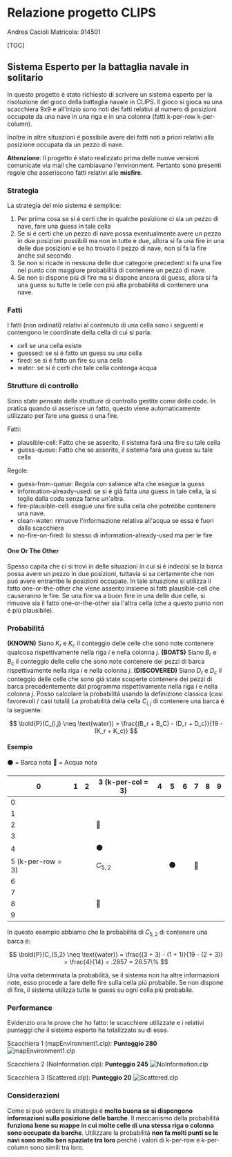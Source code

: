 # Relazione progetto CLIPS

Andrea Cacioli
Matricola: 914501

[TOC]

## Sistema Esperto per la battaglia navale in solitario

In questo progetto é stato richiesto di scrivere un sistema esperto per la risoluzione del gioco della battaglia navale in CLIPS.
Il gioco si gioca su una scacchiera 9x9 e all'inizio sono noti dei fatti relativi al numero di posizioni occupate da una nave in una riga e in una colonna (fatti k-per-row k-per-column).

Inoltre in altre situazioni é possibile avere dei fatti noti a priori relativi alla posizione occupata da un pezzo di nave.

**Attenzione**: Il progetto é stato realizzato prima delle nuove versioni comunicate via mail che cambiavano l'environment. Pertanto sono presenti regole che asseriscono fatti relativi alle **misfire**.

### Strategia

La strategia del mio sistema é semplice:

1. Per prima cosa se si é certi che in qualche posizione ci sia un pezzo di nave, fare una guess in tale cella
2. Se si é certi che un pezzo di nave possa eventualmente avere un pezzo in due posizioni possibili ma non in tutte e due, allora si fa una fire in una delle due posizioni e se ho trovato il pezzo di nave, non si fa la fire anche sul secondo.
3. Se non si ricade in nessuna delle due categorie precedenti si fa una fire nel punto con maggiore probabilitá di contenere un pezzo di nave.
4. Se non si dispone piú di fire ma si dispone ancora di guess, allora si fa una guess su tutte le celle con piú alta probabilitá di contenere una nave.

### Fatti

I fatti (non ordinati) relativi al contenuto di una cella sono i seguenti e contengono le coordinate della cella di cui si parla:

- cell se una cella esiste
- guessed: se si é fatto un guess su una cella
- fired: se si é fatto un fire su una cella
- water: se si é certi che tale cella contenga acqua

### Strutture di controllo

Sono state pensate delle strutture di controllo gestite come delle code. In pratica quando si asserisce un fatto, questo viene automaticamente utilizzato per fare una guess o una fire.

Fatti:

- plausible-cell: Fatto che se asserito, il sistema fará una fire su tale cella
- guess-queue: Fatto che se asserito, il sistema fará una guess su tale cella
  
Regole:

- guess-from-queue: Regola con salience alta che esegue la guess
- information-already-used: se si é giá fatta una guess in tale cella, la si toglie dalla coda senza farne un'altra.
- fire-plausible-cell: esegue una fire sulla cella che potrebbe contenere una nave.
- clean-water: rimuove l'informazione relativa all'acqua se essa é fuori dalla scacchiera
- no-fire-on-fired: lo stesso di information-already-used ma per le fire

#### One Or The Other

Spesso capita che ci si trovi in delle situazioni in cui si é indecisi se la barca possa avere un pezzo in due posizioni, tuttavia si sa certamente che non puó avere entrambe le posizioni occupate.
In tale situazione si utilizza il fatto one-or-the-other che viene asserito insieme ai fatti plausible-cell che causeranno le fire.
Se una fire va a buon fine in una delle due celle, si rimuove sia il fatto one-or-the-other sia l'altra cella (che a questo punto non é piú plausibile).

### Probabilitá

**(KNOWN)** Siano $K_r$ e $K_c$ il conteggio delle celle che sono note contenere qualcosa rispettivamente nella riga $i$ e nella colonna $j$.
**(BOATS)** Siano $B_r$ e $B_c$ il conteggio delle celle che sono note contenere dei pezzi di barca rispettivamente nella riga $i$ e nella colonna $j$.
**(DISCOVERED)** Siano $D_r$ e $D_c$ il conteggio delle celle che sono giá state scoperte contenere dei pezzi di barca precedentemente dal programma rispettivamente nella riga $i$ e nella colonna $j$.
Posso calcolare la probabilitá usando la definizione classica (casi favorevoli / casi totali)
La probabilitá della cella $C_{i,j}$ di contenere una barca é la seguente:

$$
\bold{P}(C_{i,j} \neq \text{water}) = \frac{(B_r + B_C) - (D_r + D_c)}{19 - (K_r + K_c)}
$$

#### Esempio

⚫ = Barca nota
🌊 = Acqua nota

| 0                 | 1   | 2   | 3 (k-per-col = 3) | 4   | 5   | 6   | 7   | 8   | 9   |
| ----------------- | --- | --- | ----------------- | --- | --- | --- | --- | --- | --- |
| 0                 |     |     |                   |     |     |     |     |     |     |
| 1                 |     |     |                   |     |     |     |     |     |     |
| 2                 |     |     | 🌊               |     |     |     |     |     |     |
| 3                 |     |     |                   |     |     |     |     |     |     |
| 4                 |     |     | ⚫                |     |     |     |     |     |     |
| 5 (k-per-row = 3) |     |     | $C_{5,2}$         |     | ⚫  |     | 🌊 |     |     |
| 6                 |     |     |                   |     |     |     |     |     |     |
| 7                 |     |     |                   |     |     |     |     |     |     |
| 8                 |     |     | 🌊               |     |     |     |     |     |     |
| 9                 |     |     |                   |     |     |     |     |     |     |

In questo esempio abbiamo che la probabilitá di $C_{5,2}$ di contenere una barca é:

$$
\bold{P}(C_{5,2} \neq \text{water}) = \frac{(3 + 3) - (1 + 1)}{19 - (2 + 3)} = \frac{4}{14} = .2857 = 28.57\%
$$

Una volta determinata la probabilitá, se il sistema non ha altre informazioni note, esso procede a fare delle fire sulla cella piú probabile.
Se non dispone di fire, il sistema utilizza tutte le guess su ogni cella piú probabile.

### Performance

Evidenzio ora le prove che ho fatto: le scacchiere utilizzate e i relativi punteggi che il sistema esperto ha totalizzato su di esse.

Scacchiera 1 (mapEnvironment1.clp): **Punteggio 280**
![mapEnvironment1.clp](clips/battle-2023-2/mapEnvironment1.png)

Scacchiera 2 (NoInformation.clp): **Punteggio 245**
![NoInformation.clp](clips/battle-2023-2/NoInformation.png)

Scacchiera 3 (Scattered.clp): **Punteggio 20**
![Scattered.clp](clips/battle-2023-2/Scattered.png)

### Considerazioni

Come si puó vedere la strategia é **molto buona se si dispongono informazioni sulla posizione delle barche**.
Il meccanismo della probabilitá **funziona bene su mappe in cui molte celle di una stessa riga o colonna sono occupate da barche**.
Utilizzare la probabilitá **non fa molti punti se le navi sono molto ben spaziate tra loro** perché i valori di k-per-row e k-per-column sono simili tra loro.
